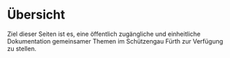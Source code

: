 # Übersicht

Ziel dieser Seiten ist es, eine öffentlich zugängliche und einheitliche Dokumentation gemeinsamer Themen im Schützengau
Fürth zur Verfügung zu stellen.
